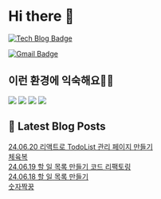 # Hi there 👋

[![Tech Blog Badge](http://img.shields.io/badge/tistory-black?style=flat-square&logo=Tistory&link=https://codingpracticenote.tistory.com/)](https://codingpracticenote.tistory.com/)
	
[![Gmail Badge](https://img.shields.io/badge/Gmail-d14836?style=flat-square&logo=Gmail&logoColor=white&link=mailto:tkdrnr1215@gmail.com)](mailto:tkdrnr1215@gmail.com)

## 이런 환경에 익숙해요✍🏼

<img src="https://img.shields.io/badge/CSS3-1572B6?style=flat-square&logo=CSS3&logoColor=white"/> </t>
<img src="https://img.shields.io/badge/HTML5-E34F26?style=flat-square&logo=HTML5&logoColor=white"/> 
<img src="https://img.shields.io/badge/JavaScript-F7DF1E?style=flat-square&logo=JavaScript&logoColor=white"/>
<img src="https://img.shields.io/badge/TypeScript-3178C6?style=flat-square&logo=TypeScript&logoColor=white"/>

## 📕 Latest Blog Posts

<a href=https://codingpracticenote.tistory.com/237>24.06.20 리액트로 TodoList 관리 페이지 만들기</a></br><a href=https://codingpracticenote.tistory.com/236>체육복</a></br><a href=https://codingpracticenote.tistory.com/235>24.06.19 할 일 목록 만들기 코드 리팩토링</a></br><a href=https://codingpracticenote.tistory.com/234>24.06.18 할 일 목록 만들기</a></br><a href=https://codingpracticenote.tistory.com/233>숫자짝꿍</a></br>